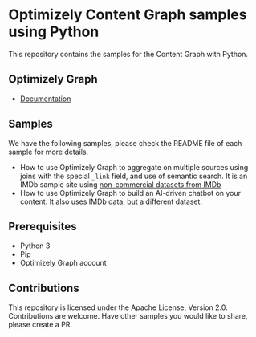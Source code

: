 # Optimizely Content Graph samples using Python

This repository contains the samples for the Content Graph with Python.

## Optimizely Graph
- [Documentation](https://docs.developers.optimizely.com/digital-experience-platform/v1.4.0-content-graph/docs)

## Samples
We have the following samples, please check the README file of each sample for more details.
- How to use Optimizely Graph to aggregate on multiple sources using joins with the special `_link` field, and use of semantic search. It is an IMDb sample site using [non-commercial datasets from IMDb](https://developer.imdb.com/non-commercial-datasets/)
- How to use Optimizely Graph to build an AI-driven chatbot on your content. It also uses IMDb data, but a different dataset.

## Prerequisites
- Python 3
- Pip
- Optimizely Graph account

## Contributions
This repository is licensed under the Apache License, Version 2.0.  Contributions are welcome. Have other samples you would like to share, please create a PR.